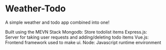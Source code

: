 # Weather-Todo
A simple weather and todo app combined into one!

Built using the MEVN Stack
Mongodb: Store todolist items
Express.js: Server for taking user requests and adding/deleting todo items
Vue.js: Frontend framework used to make ui.
Node: Javascript runtime environment
